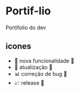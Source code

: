 # Portif-lio

Portifolio do dev

## icones

- :memo: nova funcionalidade :tangerine:
- :orange_book: atualização :tangerine:
- :bar_chart: correção de bug :tangerine:
- :chart_with_upwards_trend: release :tangerine: